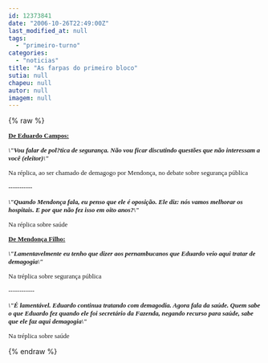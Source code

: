 ```yaml
---
id: 12373841
date: "2006-10-26T22:49:00Z"
last_modified_at: null
tags:
  - "primeiro-turno"
categories:
  - "noticias"
title: "As farpas do primeiro bloco"
sutia: null
chapeu: null
autor: null
imagem: null
---
```

{% raw %}
<p><FONT size=2></p>
<p><P><U><STRONG><FONT face=Verdana>De Eduardo Campos:</FONT></STRONG></U></P><FONT size=2></p>
<p><P><STRONG><FONT face=Verdana><EM>\"Vou falar de pol?tica de segurança. Não vou ficar discutindo questões que não interessam a você (eleitor)\" </EM></FONT></STRONG></P></p>
<p><P><FONT face=Verdana>Na réplica, ao ser chamado de demagogo por Mendonça, no debate sobre segurança pública</FONT></P></p>
<p><P><FONT face=Verdana>-----------</FONT></P></FONT></p>
<p><P><FONT face=Verdana><EM><STRONG>\"Quando Mendonça fala, eu penso que ele é oposição. Ele diz: nós vamos melhorar os hospitais. E por que não fez isso em oito anos?\"</STRONG></EM></FONT></P></p>
<p><P><FONT face=Verdana>Na réplica sobre saúde</FONT></P><B><U></p>
<p><P><FONT face=Verdana>De Mendonça Filho:</FONT></P></U><I></p>
<p><P><FONT face=Verdana>\"Lamentavelmente eu tenho que dizer aos pernambucanos que Eduardo veio aqui tratar de demagogia\"</FONT></P></B></I></p>
<p><P><FONT face=Verdana>Na tréplica sobre segurança pública</FONT></P></p>
<p><P><FONT face=Verdana>------------</FONT></P><B><I></p>
<p><P><FONT face=Verdana>\"É lamentável. Eduardo continua tratando com demagodia. Agora fala da saúde. Quem sabe o que Eduardo fez quando ele foi secretário da Fazenda, negando recurso para saúde, sabe que ele faz aqui demagogia\"</FONT></P></B></I></p>
<p><P><FONT face=Verdana>Na tréplica sobre saúde</FONT></P></FONT> </p>
{% endraw %}